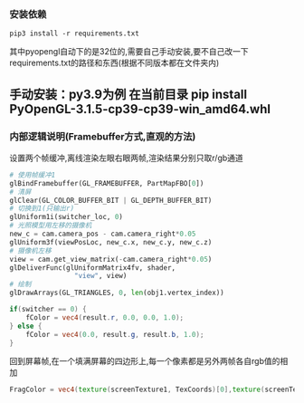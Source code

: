 ### 安装依赖

`pip3 install -r requirements.txt`

其中pyopengl自动下的是32位的,需要自己手动安装,要不自己改一下requirements.txt的路径和东西(根据不同版本都在文件夹内)

手动安装：py3.9为例 在当前目录 pip install PyOpenGL-3.1.5-cp39-cp39-win_amd64.whl
---

### 内部逻辑说明(Framebuffer方式,直观的方法)

设置两个帧缓冲,离线渲染左眼右眼两帧,渲染结果分别只取r/gb通道

```python
# 使用帧缓冲1
glBindFramebuffer(GL_FRAMEBUFFER, PartMapFBO[0])
# 清屏
glClear(GL_COLOR_BUFFER_BIT | GL_DEPTH_BUFFER_BIT)
# 切换到1(只输出r)
glUniform1i(switcher_loc, 0)
# 光照模型用左移的摄像机
new_c = cam.camera_pos - cam.camera_right*0.05 
glUniform3f(viewPosLoc, new_c.x, new_c.y, new_c.z)
# 摄像机左移
view = cam.get_view_matrix(-cam.camera_right*0.05) 
glDeliverFunc(glUniformMatrix4fv, shader,
                "view", view)
# 绘制
glDrawArrays(GL_TRIANGLES, 0, len(obj1.vertex_index))
```

```glsl
if(switcher == 0) {
    fColor = vec4(result.r, 0.0, 0.0, 1.0);
} else {
    fColor = vec4(0.0, result.g, result.b, 1.0);
}
```

回到屏幕帧,在一个填满屏幕的四边形上,每一个像素都是另外两帧各自rgb值的相加

```glsl
FragColor = vec4(texture(screenTexture1, TexCoords)[0],texture(screenTexture2, TexCoords)[1],texture(screenTexture2, TexCoords)[2], 1.0);
```